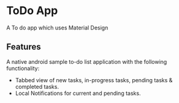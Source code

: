 # ToDo App 
A To do app which uses Material Design

## Features
A native android sample to-do list application with the following functionality:
- Tabbed view of new tasks, in-progress tasks, pending tasks & completed tasks.
- Local Notifications for current and pending tasks.
